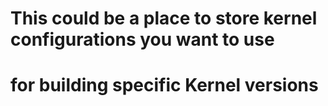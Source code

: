 # This could be a place to store kernel configurations you want to use 
# for building specific Kernel versions
